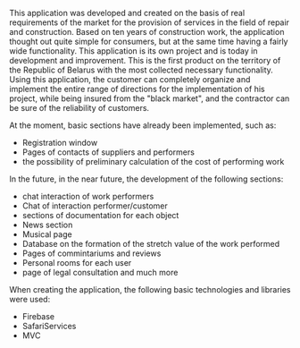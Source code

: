 This application was developed and created on the basis of real requirements of the market for the provision of services in the field of repair and construction.
Based on ten years of construction work, the application thought out quite simple for consumers, but at the same time having a fairly wide functionality.
This application is its own project and is today in development and improvement. This is the first product on the territory of the Republic of Belarus with the most collected necessary functionality.
Using this application, the customer can completely organize and implement the entire range of directions for the implementation of his project, while being insured from the "black market", and the contractor can be sure of the reliability of customers.

At the moment, basic sections have already been implemented, such as:
- Registration window
- Pages of contacts of suppliers and performers
- the possibility of preliminary calculation of the cost of performing work

In the future, in the near future, the development of the following sections:
- chat interaction of work performers
- Chat of interaction performer/customer
- sections of documentation for each object
- News section
- Musical page
- Database on the formation of the stretch value of the work performed
- Pages of commintariums and reviews
- Personal rooms for each user
- page of legal consultation and much more

When creating the application, the following basic technologies and libraries were used:
- Firebase
- SafariServices
- MVC



